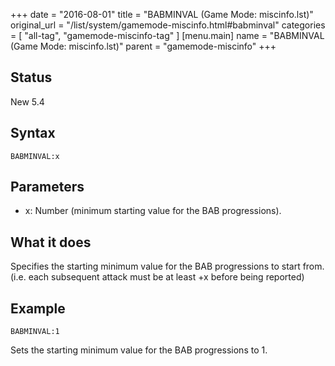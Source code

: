 +++
date = "2016-08-01"
title = "BABMINVAL (Game Mode: miscinfo.lst)"
original_url = "/list/system/gamemode-miscinfo.html#babminval"
categories = [ "all-tag", "gamemode-miscinfo-tag" ]
[menu.main]
    name = "BABMINVAL (Game Mode: miscinfo.lst)"
    parent = "gamemode-miscinfo"
+++

## Status

New 5.4

## Syntax

`BABMINVAL:x`

## Parameters

-   x: Number (minimum starting value for the
    BAB progressions).



What it does
------------

Specifies the starting minimum value for the BAB progressions to start
from. (i.e. each subsequent attack must be at least +x before being
reported)

Example
-------

`BABMINVAL:1`

Sets the starting minimum value for the BAB progressions to 1.



